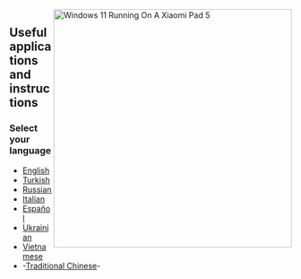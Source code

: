 <img align="right" src="https://raw.githubusercontent.com/erdilS/Port-Windows-11-Xiaomi-Pad-5/main/nabu.png" width="425" alt="Windows 11 Running On A Xiaomi Pad 5">

## Useful applications and instructions

### Select your language

- [English](Additional-materials/Additional-materials-EN.md)
- [Turkish](Additional-materials/Additional-materials-TR.md)
- [Russian](Additional-materials/Additional-materials-RU.md)
- [Italian](Additional-materials/Additional-materials-it.md)
- [Español](Additional-materials/Additional-materials-es.md)
- [Ukrainian](Additional-materials/Additional-materials-uk.md)
- [Vietnamese](Additional-materials/Additional-materials-vi.md)
- -[Traditional Chinese](Traditional%20Chinese/status-tw.md)-

